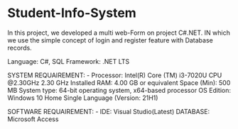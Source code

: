 # Student-Info-System

In this project, we developed a multi web-Form on project C#.NET. IN which we use the simple concept of login and register feature with Database records.

Language: C#, SQL Framework: .NET LTS

SYSTEM REQUAIREMENT: - Processor: Intel(R) Core (TM) i3-7020U CPU @2.30GHz 2.30 GHz Installed RAM: 4.00 GB or equivalent Space (Min): 500 MB System type: 64-bit operating system, x64-based processor OS Edition: Windows 10 Home Single Language (Version: 21H1)

SOFTWARE REQUAIREMENT: - IDE: Visual Studio(Latest) DATABASE: Microsoft Access
